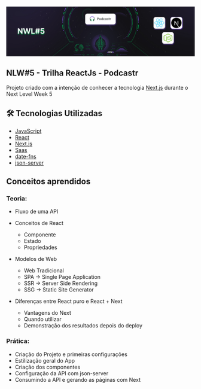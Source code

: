 
![Banner NLW#5](./assets/NLW_Wallpaper.png)
## NLW#5 - Trilha ReactJs - Podcastr

Projeto criado com a intenção de conhecer a tecnologia [Next.js](https://nextjs.org/) durante o Next Level Week 5


## 🛠 Tecnologias Utilizadas

- [JavaScript](https://developer.mozilla.org/pt-BR/docs/Web/JavaScript)
- [React](https://pt-br.reactjs.org/)
- [Next.js](https://nextjs.org/)
- [Saas](https://sass-lang.com/)
- [date-fns](https://date-fns.org/)
- [json-server](https://github.com/typicode/json-server)


## Conceitos aprendidos

### Teoria:
- Fluxo de uma API
- Conceitos de React
  - Componente
  - Estado
  - Propriedades
- Modelos de Web
  - Web Tradicional
  - SPA -> Single Page Application
  - SSR -> Server Side Rendering
  - SSG -> Static Site Generator

- Diferenças entre React puro e React + Next
  - Vantagens do Next
  - Quando utilizar
  - Demonstração dos resultados depois do deploy

### Prática: 
- Criação do Projeto e primeiras configurações
- Estilização geral do App
- Criação dos componentes
- Configuração da API com json-server
- Consumindo a API e gerando as páginas com Next






